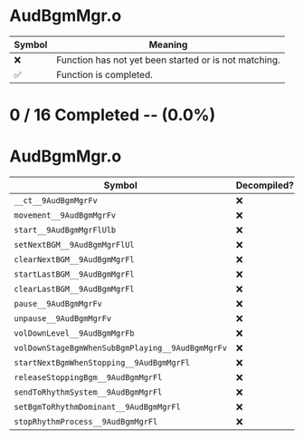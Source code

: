 # AudBgmMgr.o
| Symbol | Meaning 
| ------------- | ------------- 
| :x: | Function has not yet been started or is not matching. 
| :white_check_mark: | Function is completed. 


# 0 / 16 Completed -- (0.0%)
# AudBgmMgr.o
| Symbol | Decompiled? |
| ------------- | ------------- |
| `__ct__9AudBgmMgrFv` | :x: |
| `movement__9AudBgmMgrFv` | :x: |
| `start__9AudBgmMgrFlUlb` | :x: |
| `setNextBGM__9AudBgmMgrFlUl` | :x: |
| `clearNextBGM__9AudBgmMgrFl` | :x: |
| `startLastBGM__9AudBgmMgrFl` | :x: |
| `clearLastBGM__9AudBgmMgrFl` | :x: |
| `pause__9AudBgmMgrFv` | :x: |
| `unpause__9AudBgmMgrFv` | :x: |
| `volDownLevel__9AudBgmMgrFb` | :x: |
| `volDownStageBgmWhenSubBgmPlaying__9AudBgmMgrFv` | :x: |
| `startNextBgmWhenStopping__9AudBgmMgrFl` | :x: |
| `releaseStoppingBgm__9AudBgmMgrFl` | :x: |
| `sendToRhythmSystem__9AudBgmMgrFl` | :x: |
| `setBgmToRhythmDominant__9AudBgmMgrFl` | :x: |
| `stopRhythmProcess__9AudBgmMgrFl` | :x: |
